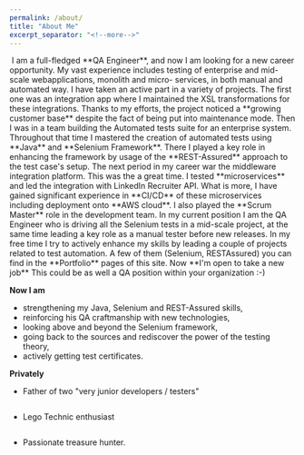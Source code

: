 ```yaml
---
permalink: /about/
title: "About Me"
excerpt_separator: "<!--more-->"
---
```

<!--more-->
<img src="{{ site.url }}{{ site.baseurl }}/assets/images/IMG_5526.JPG" alt="">
<!--more-->
I am a full-fledged **QA Engineer**, and now I am looking for a new career opportunity. My vast experience includes testing of enterprise and mid-scale webapplications, monolith and micro- services, in both manual and automated way. 
<!--more-->
I have taken an active part in a variety of projects. The first one was an integration app where I maintained the XSL transformations for these integrations. Thanks to my efforts, the project noticed a **growing customer base** despite the fact of being put into maintenance mode.
<!--more-->
Then I was in a team building the Automated tests suite for an enterprise system. Throughout that time I mastered the creation of automated tests using **Java** and **Selenium Framework**. There I played a key role in enhancing the framework by usage of the **REST-Assured** approach to the test case's setup.
<!--more-->
The next period in my career war the middleware integration platform. This was the a great time. I tested **microservices** and led the integration with LinkedIn Recruiter API. What is more, I have gained significant experience in **CI/CD** of these microservices including deployment onto **AWS cloud**. I also played the **Scrum Master** role in the development team.
<!--more-->
In my current position I am the QA Engineer who is driving all the Selenium tests in a mid-scale project, at the same time leading a key role as a manual tester before new releases.
<!--more-->
In my free time I try to actively enhance my skills by leading a couple of projects related to test automation. A few of them (Selenium, RESTAssured) you can find in the **Portfolio** pages of this site.
<!--more-->
Now **I'm open to take a new job** This could be as well a QA position within your organization :-)
<!--more-->

**Now I am**
* strengthening my Java, Selenium and REST-Assured skills, 
* reinforcing his QA craftmanship with new technologies, 
* looking above and beyond the Selenium framework,
* going back to the sources and rediscover the power of the testing theory,
* actively getting test certificates.

<!--more-->
**Privately** 
* Father of two "very junior developers / testers"

<img src="{{ site.url }}{{ site.baseurl }}/assets/images/oni.png" alt="">

<!--more-->
* Lego Technic enthusiast 

<img src="{{ site.url }}{{ site.baseurl }}/assets/images/Mark_4.png" alt="">

<!--more-->
* Passionate treasure hunter.

<img src="{{ site.url }}{{ site.baseurl }}/assets/images/lego _metal_detectorist.jpeg" alt="">
